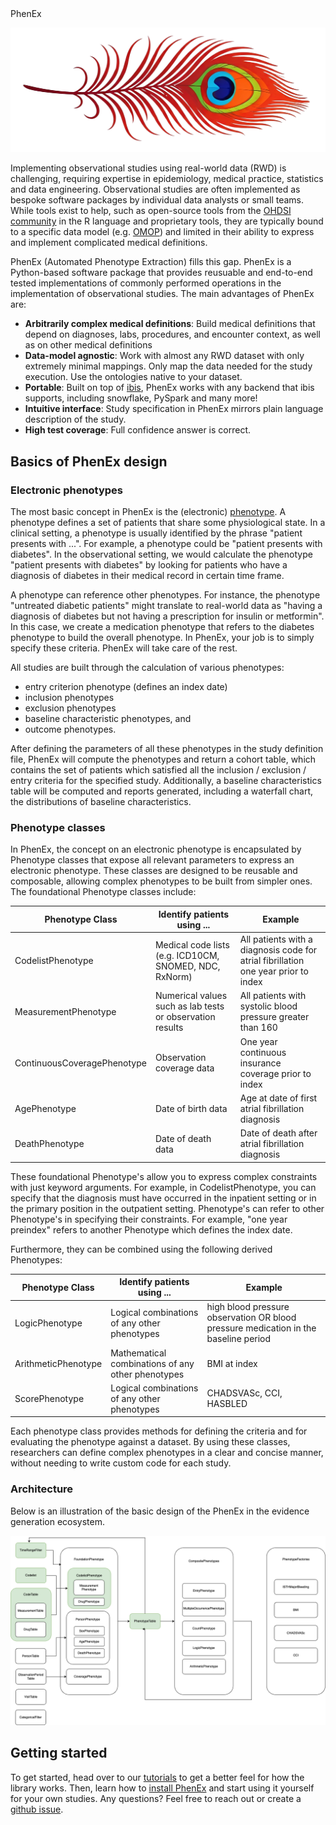 <div id="main_title" class="my-class">
PhenEx
</div>

![Alt text](assets/phenex_feather_horizontal.png)

Implementing observational studies using real-world data (RWD) is challenging, requiring expertise in epidemiology, medical practice, statistics and data engineering. Observational studies are often implemented as bespoke software packages by individual data analysts or small teams. While tools exist to help, such as open-source tools from the [OHDSI community](https://ohdsi.github.io/Hades/) in the R language and proprietary tools, they are typically bound to a specific data model (e.g. [OMOP](https://ohdsi.github.io/CommonDataModel/cdm54.html)) and limited in their ability to express and implement complicated medical definitions.

PhenEx (Automated Phenotype Extraction) fills this gap. PhenEx is a Python-based software package that provides reusuable and end-to-end tested implementations of commonly performed operations in the implementation of observational studies. The main advantages of PhenEx are:

- **Arbitrarily complex medical definitions**: Build medical definitions that depend on diagnoses, labs, procedures, and encounter context, as well as on other medical definitions
- **Data-model agnostic**: Work with almost any RWD dataset with only extremely minimal mappings. Only map the data needed for the study execution. Use the ontologies native to your dataset.
- **Portable**: Built on top of [ibis](https://ibis-project.org/), PhenEx works with any backend that ibis supports, including snowflake, PySpark and many more!
- **Intuitive interface**: Study specification in PhenEx mirrors plain language description of the study.
- **High test coverage**: Full confidence answer is correct.

## Basics of PhenEx design

### Electronic phenotypes

The most basic concept in PhenEx is the (electronic) [phenotype](https://rethinkingclinicaltrials.org/chapters/conduct/electronic-health-records-based-phenotyping/electronic-health-records-based-phenotyping-introduction/). A phenotype defines a set of patients that share some physiological state. In a clinical setting, a phenotype is usually identified by the phrase "patient presents with ...". For example, a phenotype could be "patient presents with diabetes". In the observational setting, we would calculate the phenotype "patient presents with diabetes" by looking for patients who have a diagnosis of diabetes in their medical record in certain time frame.

A phenotype can reference other phenotypes. For instance, the phenotype "untreated diabetic patients" might translate to real-world data as "having a diagnosis of diabetes but not having a prescription for insulin or metformin". In this case, we create a medication phenotype that refers to the diabetes phenotype to build the overall phenotype. In PhenEx, your job is to simply specify these criteria. PhenEx will take care of the rest.

All studies are built through the calculation of various phenotypes:

- entry criterion phenotype (defines an index date)
- inclusion phenotypes
- exclusion phenotypes
- baseline characteristic phenotypes, and
- outcome phenotypes.

After defining the parameters of all these phenotypes in the study definition file, PhenEx will compute the phenotypes and return a cohort table, which contains the set of patients which satisfied all the inclusion / exclusion / entry criteria for the specified study. Additionally, a baseline characteristics table will be computed and reports generated, including a waterfall chart, the distributions of baseline characteristics.

### Phenotype classes

In PhenEx, the concept on an electronic phenotype is encapsulated by Phenotype classes that expose all relevant parameters to express an electronic phenotype. These classes are designed to be reusable and composable, allowing complex phenotypes to be built from simpler ones. The foundational Phenotype classes include:

| Phenotype Class             | Identify patients using ...                               | Example                                                                            |
| --------------------------- | --------------------------------------------------------- | ---------------------------------------------------------------------------------- |
| CodelistPhenotype           | Medical code lists (e.g. ICD10CM, SNOMED, NDC, RxNorm)    | All patients with a diagnosis code for atrial fibrillation one year prior to index |
| MeasurementPhenotype        | Numerical values such as lab tests or observation results | All patients with systolic blood pressure greater than 160                         |
| ContinuousCoveragePhenotype | Observation coverage data                                 | One year continuous insurance coverage prior to index                              |
| AgePhenotype                | Date of birth data                                        | Age at date of first atrial fibrillation diagnosis                                 |
| DeathPhenotype              | Date of death data                                        | Date of death after atrial fibrillation diagnosis                                  |

These foundational Phenotype's allow you to express complex constraints with just keyword arguments. For example, in CodelistPhenotype, you can specify that the diagnosis must have occurred in the inpatient setting or in the primary position in the outpatient setting. Phenotype's can refer to other Phenotype's in specifying their constraints. For example, "one year preindex" refers to another Phenotype which defines the index date.

Furthermore, they can be combined using the following derived Phenotypes:

| Phenotype Class     | Identify patients using ...                       | Example                                                                             |
| ------------------- | ------------------------------------------------- | ----------------------------------------------------------------------------------- |
| LogicPhenotype      | Logical combinations of any other phenotypes      | high blood pressure observation OR blood pressure medication in the baseline period |
| ArithmeticPhenotype | Mathematical combinations of any other phenotypes | BMI at index                                                                        |
| ScorePhenotype      | Logical combinations of any other phenotypes      | CHADSVASc, CCI, HASBLED                                                             |

Each phenotype class provides methods for defining the criteria and for evaluating the phenotype against a dataset. By using these classes, researchers can define complex phenotypes in a clear and concise manner, without needing to write custom code for each study.

### Architecture

Below is an illustration of the basic design of the PhenEx in the evidence generation ecosystem.

![Architecture](assets/architecture.png)

## Getting started

To get started, head over to our [tutorials](tutorials.md) to get a better feel for how the library works. Then, learn how to [install PhenEx](installation.md) and start using it yourself for your own studies. Any questions? Feel free to reach out or create a [github issue](https://github.com/Bayer-Group/PhenEx/issues).
